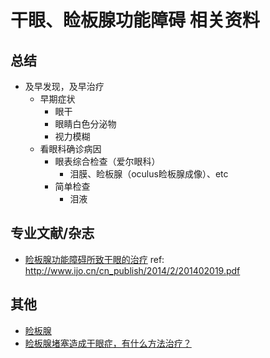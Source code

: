 # 干眼、睑板腺功能障碍 相关资料

## 总结

- 及早发现，及早治疗
  - 早期症状
    - 眼干
    - 眼睛白色分泌物
    - 视力模糊
  - 看眼科确诊病因
    - 眼表综合检查（爱尔眼科）
      - 泪膜、睑板腺（oculus睑板腺成像）、etc
    - 简单检查
      - 泪液


## 专业文献/杂志

- [睑板腺功能障碍所致干眼的治疗](./201402019.pdf)  ref: http://www.ijo.cn/cn_publish/2014/2/201402019.pdf

## 其他

- [睑板腺](https://zh.wikipedia.org/wiki/%E7%9E%BC%E6%9D%BF%E8%85%BA)
- [睑板腺堵塞造成干眼症，有什么方法治疗？](https://www.zhihu.com/question/36934321)

